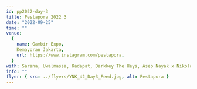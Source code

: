 ```yaml
---
id: pp2022-day-3
title: Pestapora 2022 3
date: "2022-09-25"
time: ""
venue:
  {
    name: Gambir Expo,
    Kemayoran Jakarta,
    url: https://www.instagram.com/pestapora,
  }
with: Sarana, Uwalmassa, Kadapat, Darkkey The Heys, Asep Nayak x Nikolas Nayak & Herman Baru
info: ""
flyer: { src: ../flyers/YNK_42_Day3_Feed.jpg, alt: Pestapora }
---
```


